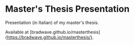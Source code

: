 # Master's Thesis Presentation

Presentation (in Italian) of my master's thesis.

Available at [bradwave.github.io/masterthesis]{https://bradwave.github.io/masterthesis/}.